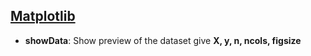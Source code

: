 <h2><a href = "https://github.com/Anant-mishra1729/ML-DL-useful-functions/blob/main/matplotlib.md">Matplotlib</a></h2>

* **showData**: Show preview of the dataset give **X, y, n, ncols, figsize**
